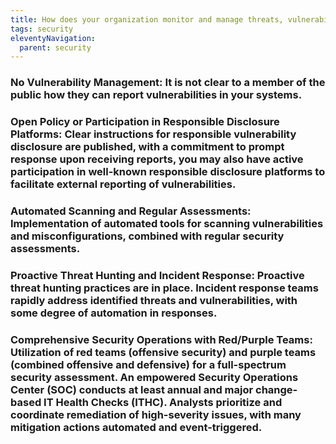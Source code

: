 ```yaml
---
title: How does your organization monitor and manage threats, vulnerabilities, and misconfigurations?
tags: security
eleventyNavigation:
  parent: security
---
```


### **No Vulnerability Management:** It is not clear to a member of the public how they can report vulnerabilities in your systems.

### **Open Policy or Participation in Responsible Disclosure Platforms:** Clear instructions for responsible vulnerability disclosure are published, with a commitment to prompt response upon receiving reports, you may also have active participation in well-known responsible disclosure platforms to facilitate external reporting of vulnerabilities.

### **Automated Scanning and Regular Assessments:** Implementation of automated tools for scanning vulnerabilities and misconfigurations, combined with regular security assessments.

### **Proactive Threat Hunting and Incident Response:** Proactive threat hunting practices are in place. Incident response teams rapidly address identified threats and vulnerabilities, with some degree of automation in responses.

### **Comprehensive Security Operations with Red/Purple Teams:** Utilization of red teams (offensive security) and purple teams (combined offensive and defensive) for a full-spectrum security assessment. An empowered Security Operations Center (SOC) conducts at least annual and major change-based IT Health Checks (ITHC). Analysts prioritize and coordinate remediation of high-severity issues, with many mitigation actions automated and event-triggered.
